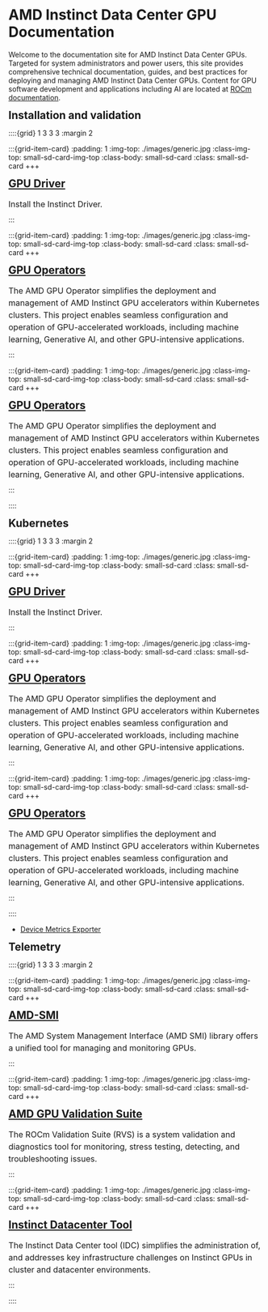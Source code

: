 <style>
  .small-sd-card-large.sd-card {}
  #buttonWrapper:hover {
    border-color: hsla(231, 99%, 66%, 1);
    transform: scale(1.05);
    background-color: var(--hover-background-colour);
  }
  h2 {
    margin: 0;
    font-size: 1.5em;
  }
  .container {
    display: flex;
    justify-content: space-between;
    align-items: center;
    padding: 10px;
    box-sizing: border-box;
    width: 100%;
  }
  .date {
    font-size: 13px;
    font-weight: 300;
    line-height: 22.5px;
    text-transform: none;
    margin-bottom: 10px;
  }
  .paragraph {
    font-size: 16px;
    line-height: 24px;
    margin-bottom: 10px;
  }
  .small-sd-card-img-top.sd-card-img-top {
    width: 100%;
    height: 5vw;
    object-fit: cover;
  }
  .small-sd-card.sd-card-body {
    width: 100%;
    height: 15%;
  }
  .small-sd-card {
    width: 45px;
    height: 0;
    display: none;
  }
  .bd-content .sd-card .sd-card-footer {
    border-top: none;
  }
</style>

# AMD Instinct Data Center GPU Documentation

Welcome to the documentation site for AMD Instinct Data Center GPUs. Targeted for system administrators and power users, this site provides comprehensive technical documentation, guides, and best practices for deploying and managing AMD Instinct Data Center GPUs. Content for GPU software development and applications including AI are located at [ROCm documentation](https://rocm.docs.amd.com).

## Installation and validation

::::{grid} 1 3 3 3
:margin 2

:::{grid-item-card}
:padding: 1
:img-top: ./images/generic.jpg
:class-img-top: small-sd-card-img-top
:class-body: small-sd-card
:class: small-sd-card
+++
<a href="https://dcgpu.docs.amd.com/projects/gpu-operator/en/latest/" class="card-header-link">
  <h2 class="card-header">GPU Driver</h2>
</a>
<p class="paragraph">Install the Instinct Driver.</p>
:::

:::{grid-item-card}
:padding: 1
:img-top: ./images/generic.jpg
:class-img-top: small-sd-card-img-top
:class-body: small-sd-card
:class: small-sd-card
+++
<a href="https://dcgpu.docs.amd.com/projects/gpu-operator/en/latest/" class="card-header-link">
  <h2 class="card-header">GPU Operators</h2>
</a>
<p class="paragraph">The AMD GPU Operator simplifies the deployment and management of AMD Instinct GPU accelerators within Kubernetes clusters. This project enables seamless configuration and operation of GPU-accelerated workloads, including machine learning, Generative AI, and other GPU-intensive applications.</p>
:::

:::{grid-item-card}
:padding: 1
:img-top: ./images/generic.jpg
:class-img-top: small-sd-card-img-top
:class-body: small-sd-card
:class: small-sd-card
+++
<a href="https://dcgpu.docs.amd.com/projects/gpu-operator/en/latest/" class="card-header-link">
  <h2 class="card-header">GPU Operators</h2>
</a>
<p class="paragraph">The AMD GPU Operator simplifies the deployment and management of AMD Instinct GPU accelerators within Kubernetes clusters. This project enables seamless configuration and operation of GPU-accelerated workloads, including machine learning, Generative AI, and other GPU-intensive applications.</p>
:::

::::


## Kubernetes

::::{grid} 1 3 3 3
:margin 2

:::{grid-item-card}
:padding: 1
:img-top: ./images/generic.jpg
:class-img-top: small-sd-card-img-top
:class-body: small-sd-card
:class: small-sd-card
+++
<a href="https://dcgpu.docs.amd.com/projects/gpu-operator/en/latest/" class="card-header-link">
  <h2 class="card-header">GPU Driver</h2>
</a>
<p class="paragraph">Install the Instinct Driver.</p>
:::

:::{grid-item-card}
:padding: 1
:img-top: ./images/generic.jpg
:class-img-top: small-sd-card-img-top
:class-body: small-sd-card
:class: small-sd-card
+++
<a href="https://dcgpu.docs.amd.com/projects/gpu-operator/en/latest/" class="card-header-link">
  <h2 class="card-header">GPU Operators</h2>
</a>
<p class="paragraph">The AMD GPU Operator simplifies the deployment and management of AMD Instinct GPU accelerators within Kubernetes clusters. This project enables seamless configuration and operation of GPU-accelerated workloads, including machine learning, Generative AI, and other GPU-intensive applications.</p>
:::

:::{grid-item-card}
:padding: 1
:img-top: ./images/generic.jpg
:class-img-top: small-sd-card-img-top
:class-body: small-sd-card
:class: small-sd-card
+++
<a href="https://dcgpu.docs.amd.com/projects/gpu-operator/en/latest/" class="card-header-link">
  <h2 class="card-header">GPU Operators</h2>
</a>
<p class="paragraph">The AMD GPU Operator simplifies the deployment and management of AMD Instinct GPU accelerators within Kubernetes clusters. This project enables seamless configuration and operation of GPU-accelerated workloads, including machine learning, Generative AI, and other GPU-intensive applications.</p>
:::

::::  
- [Device Metrics Exporter](https://dcgpu.docs.amd.com/projects/device-metrics-exporter/en/latest/)

## Telemetry

::::{grid} 1 3 3 3
:margin 2

:::{grid-item-card}
:padding: 1
:img-top: ./images/generic.jpg
:class-img-top: small-sd-card-img-top
:class-body: small-sd-card
:class: small-sd-card
+++
<a href="https://dcgpu.docs.amd.com/projects/gpu-operator/en/latest/" class="card-header-link">
  <h2 class="card-header">AMD-SMI</h2>
</a>
<p class="paragraph">The AMD System Management Interface (AMD SMI) library offers a unified tool for managing and monitoring GPUs.</p>
:::

:::{grid-item-card}
:padding: 1
:img-top: ./images/generic.jpg
:class-img-top: small-sd-card-img-top
:class-body: small-sd-card
:class: small-sd-card
+++
<a href="https://dcgpu.docs.amd.com/projects/gpu-operator/en/latest/" class="card-header-link">
  <h2 class="card-header">AMD GPU Validation Suite</h2>
</a>
<p class="paragraph">The ROCm Validation Suite (RVS) is a system validation and diagnostics tool for monitoring, stress testing, detecting, and troubleshooting issues.</p>
:::

:::{grid-item-card}
:padding: 1
:img-top: ./images/generic.jpg
:class-img-top: small-sd-card-img-top
:class-body: small-sd-card
:class: small-sd-card
+++
<a href="https://dcgpu.docs.amd.com/projects/gpu-operator/en/latest/" class="card-header-link">
  <h2 class="card-header">Instinct Datacenter Tool</h2>
</a>
<p class="paragraph">The Instinct Data Center tool (IDC) simplifies the administration of, and addresses key infrastructure challenges on Instinct GPUs in cluster and datacenter environments.</p>
:::

::::  
